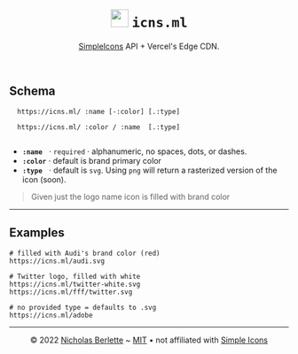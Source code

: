 <div align="center">
  <h1><img src="https://icns.ml/simpleicons.svg" width="32" alt="" /> <code>icns.ml</code></h1>
  <p><a href="https://simpleicons.org" target="_blank" rel="noreferrer noopener">SimpleIcons</a> API + Vercel's Edge CDN.</p>
</div>
<br />

## Schema

```
  https://icns.ml/ :name [-:color] [.:type]
  
  https://icns.ml/ :color / :name  [.:type]
  
```

- **`:name`**   · `required` · alphanumeric, no spaces, dots, or dashes.
- **`:color`** · default is brand primary color
- **`:type`**   · default is `svg`. Using `png` will return a rasterized version of the icon (soon).

> Given just the logo name icon is filled with brand color

---

## Examples

```
# filled with Audi's brand color (red)
https://icns.ml/audi.svg

# Twitter logo, filled with white
https://icns.ml/twitter-white.svg
https://icns.ml/fff/twitter.svg

# no provided type = defaults to .svg
https://icns.ml/adobe
```

---

<div align=center>

© 2022 [Nicholas Berlette](https://github.com/nberlette/icns.ml) ~ [MIT](https://mit-license.org) • not affiliated with [Simple Icons](https://simpleicons.org)

</div>
